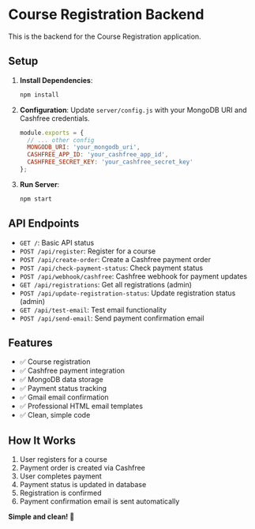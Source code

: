 # Course Registration Backend

This is the backend for the Course Registration application.

## Setup

1.  **Install Dependencies**:
    ```bash
    npm install
    ```
2.  **Configuration**:
    Update `server/config.js` with your MongoDB URI and Cashfree credentials.

    ```javascript
    module.exports = {
      // ... other config
      MONGODB_URI: 'your_mongodb_uri',
      CASHFREE_APP_ID: 'your_cashfree_app_id',
      CASHFREE_SECRET_KEY: 'your_cashfree_secret_key'
    };
    ```

3.  **Run Server**:
    ```bash
    npm start
    ```

## API Endpoints

-   `GET /`: Basic API status
-   `POST /api/register`: Register for a course
-   `POST /api/create-order`: Create a Cashfree payment order
-   `POST /api/check-payment-status`: Check payment status
-   `POST /api/webhook/cashfree`: Cashfree webhook for payment updates
-   `GET /api/registrations`: Get all registrations (admin)
-   `POST /api/update-registration-status`: Update registration status (admin)
-   `GET /api/test-email`: Test email functionality
-   `POST /api/send-email`: Send payment confirmation email

## Features

- ✅ Course registration
- ✅ Cashfree payment integration
- ✅ MongoDB data storage
- ✅ Payment status tracking
- ✅ Gmail email confirmation
- ✅ Professional HTML email templates
- ✅ Clean, simple code

## How It Works

1. User registers for a course
2. Payment order is created via Cashfree
3. User completes payment
4. Payment status is updated in database
5. Registration is confirmed
6. Payment confirmation email is sent automatically

**Simple and clean! 🚀**